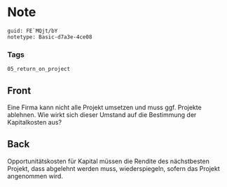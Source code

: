 # Note
```
guid: FE`MQjt/bY
notetype: Basic-d7a3e-4ce08
```

### Tags
```
05_return_on_project
```

## Front
<p>Eine Firma kann nicht alle Projekt umsetzen und muss ggf.
Projekte ablehnen. Wie wirkt sich dieser Umstand auf die Bestimmung
der Kapitalkosten aus?

## Back
Opportunitätskosten für Kapital müssen die Rendite des nächstbesten Projekt, dass abgelehnt werden muss, wiederspiegeln, sofern das Projekt angenommen wird.
